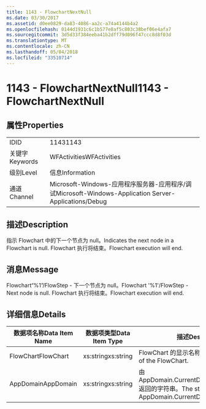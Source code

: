```yaml
---
title: 1143 - FlowchartNextNull
ms.date: 03/30/2017
ms.assetid: d0ee0829-da83-4086-aa2c-a74a4144b4a2
ms.openlocfilehash: 0144d1931c6c1b577e8af5c803c38bef06e4afa7
ms.sourcegitcommit: 3d5d33f384eeba41b2dff79d096f47ccc8d8f03d
ms.translationtype: MT
ms.contentlocale: zh-CN
ms.lasthandoff: 05/04/2018
ms.locfileid: "33510714"
---
```

# <a name="1143---flowchartnextnull"></a><span data-ttu-id="6e946-102">1143 - FlowchartNextNull</span><span class="sxs-lookup"><span data-stu-id="6e946-102">1143 - FlowchartNextNull</span></span>
## <a name="properties"></a><span data-ttu-id="6e946-103">属性</span><span class="sxs-lookup"><span data-stu-id="6e946-103">Properties</span></span>  
  
|||  
|-|-|  
|<span data-ttu-id="6e946-104">ID</span><span class="sxs-lookup"><span data-stu-id="6e946-104">ID</span></span>|<span data-ttu-id="6e946-105">1143</span><span class="sxs-lookup"><span data-stu-id="6e946-105">1143</span></span>|  
|<span data-ttu-id="6e946-106">关键字</span><span class="sxs-lookup"><span data-stu-id="6e946-106">Keywords</span></span>|<span data-ttu-id="6e946-107">WFActivities</span><span class="sxs-lookup"><span data-stu-id="6e946-107">WFActivities</span></span>|  
|<span data-ttu-id="6e946-108">级别</span><span class="sxs-lookup"><span data-stu-id="6e946-108">Level</span></span>|<span data-ttu-id="6e946-109">信息</span><span class="sxs-lookup"><span data-stu-id="6e946-109">Information</span></span>|  
|<span data-ttu-id="6e946-110">通道</span><span class="sxs-lookup"><span data-stu-id="6e946-110">Channel</span></span>|<span data-ttu-id="6e946-111">Microsoft-Windows-应用程序服务器-应用程序/调试</span><span class="sxs-lookup"><span data-stu-id="6e946-111">Microsoft-Windows-Application Server-Applications/Debug</span></span>|  
  
## <a name="description"></a><span data-ttu-id="6e946-112">描述</span><span class="sxs-lookup"><span data-stu-id="6e946-112">Description</span></span>  
 <span data-ttu-id="6e946-113">指示 Flowchart 中的下一个节点为 null。</span><span class="sxs-lookup"><span data-stu-id="6e946-113">Indicates the next node in a Flowchart is null.</span></span> <span data-ttu-id="6e946-114">Flowchart 执行将结束。</span><span class="sxs-lookup"><span data-stu-id="6e946-114">Flowchart execution will end.</span></span>  
  
## <a name="message"></a><span data-ttu-id="6e946-115">消息</span><span class="sxs-lookup"><span data-stu-id="6e946-115">Message</span></span>  
 <span data-ttu-id="6e946-116">Flowchart“%1”/FlowStep - 下一个节点为 null。</span><span class="sxs-lookup"><span data-stu-id="6e946-116">Flowchart '%1'/FlowStep - Next node is null.</span></span> <span data-ttu-id="6e946-117">Flowchart 执行将结束。</span><span class="sxs-lookup"><span data-stu-id="6e946-117">Flowchart execution will end.</span></span>  
  
## <a name="details"></a><span data-ttu-id="6e946-118">详细信息</span><span class="sxs-lookup"><span data-stu-id="6e946-118">Details</span></span>  
  
|<span data-ttu-id="6e946-119">数据项名称</span><span class="sxs-lookup"><span data-stu-id="6e946-119">Data Item Name</span></span>|<span data-ttu-id="6e946-120">数据项类型</span><span class="sxs-lookup"><span data-stu-id="6e946-120">Data Item Type</span></span>|<span data-ttu-id="6e946-121">描述</span><span class="sxs-lookup"><span data-stu-id="6e946-121">Description</span></span>|  
|--------------------|--------------------|-----------------|  
|<span data-ttu-id="6e946-122">FlowChart</span><span class="sxs-lookup"><span data-stu-id="6e946-122">FlowChart</span></span>|<span data-ttu-id="6e946-123">xs:string</span><span class="sxs-lookup"><span data-stu-id="6e946-123">xs:string</span></span>|<span data-ttu-id="6e946-124">FlowChart 的显示名称。</span><span class="sxs-lookup"><span data-stu-id="6e946-124">The display name of the FlowChart.</span></span>|  
|<span data-ttu-id="6e946-125">AppDomain</span><span class="sxs-lookup"><span data-stu-id="6e946-125">AppDomain</span></span>|<span data-ttu-id="6e946-126">xs:string</span><span class="sxs-lookup"><span data-stu-id="6e946-126">xs:string</span></span>|<span data-ttu-id="6e946-127">由 AppDomain.CurrentDomain.FriendlyName 返回的字符串。</span><span class="sxs-lookup"><span data-stu-id="6e946-127">The string returned by AppDomain.CurrentDomain.FriendlyName.</span></span>|
